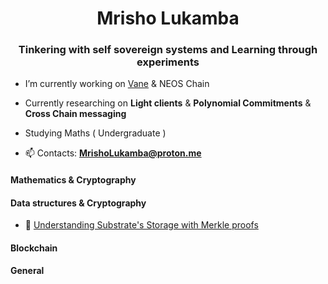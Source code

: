 <h1 align="center">Mrisho Lukamba</h1>
<h3 align="center"> Tinkering with self sovereign systems and Learning through experiments</h4>

- I’m currently working on [Vane](https://github.com/2-5-Foundation/vane) & NEOS Chain

- Currently researching on **Light clients** & **Polynomial Commitments** & **Cross Chain messaging**
- Studying Maths ( Undergraduate )

- 📫 Contacts: **MrishoLukamba@proton.me**


<h4>Mathematics & Cryptography</h4>

<h4>Data structures & Cryptography</h4>

- 📄 [Understanding Substrate's Storage with Merkle proofs](https://mrisho-lukamba.notion.site/Understanding-substrate-storage-with-merkle-proofs-34346a35b713463eb43c7939401f0f7b)

<h4>Blockchain</h4>

<h4>General</h4>





